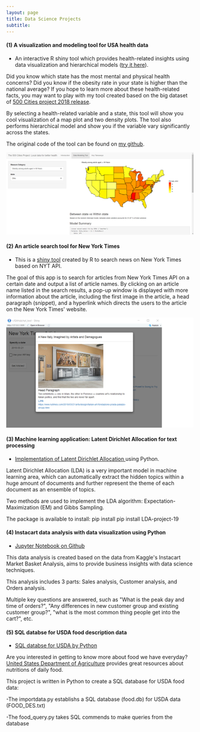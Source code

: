 ```yaml
---
layout: page
title: Data Science Projects
subtitle: 
---
```

#### (1) A visualization and modeling tool for USA health data

- An interactive R shiny tool which provides health-related insights using data visualization and hierarchical models ([try it here](https://mingjiezhao.shinyapps.io/500_cities_app/)). 

Did you know which state has the most mental and physical health concerns? Did you know if the obesity rate in your state is higher than the national average? If you hope to learn more about these health-related facts, you may want to play with my tool created based on the big dataset of [500 Cities project 2018 release](https://catalog.data.gov/dataset/500-cities-local-data-for-better-health-2018-release). 

By selecting a health-related variable and a state, this tool will show you cool visualization of a map plot and two density plots. The tool also performs hierarchical model and show you if the variable vary significantly across the states.

The original code of the tool can be found on [my github](https://github.com/mingjiezhao/500_cities_for_better_health).

![shiny tool](img/health_data_img.png)

#### (2) An article search tool for New York Times

- This is a [shiny tool](https://github.com/mingjiezhao/nyt_api_tool) created by R to search news on New York Times based on NYT API. 

The goal of this app is to search for articles from New York Times API on a certain date and output a list of article names. By clicking on an article name listed in the search results, a pop-up window is displayed with more information about the article, including the first image in the article, a head paragraph (snippet), and a hyperlink which directs the users to the article on the New York Times' website.

![shiny tool](img/pic.png)


#### (3) Machine learning application: Latent Dirichlet Allocation for text processing

- [Implementation of Latent Dirichlet Allocation ](https://github.com/mingjiezhao/Latent-Dirichlet-Allocation) using Python. 

Latent Dirichlet Allocation (LDA) is a very important model in machine learning area, which can automatically extract the hidden topics within a huge amount of documents and further represent the theme of each document as an ensemble of topics.

Two methods are used to implement the LDA algorithm: Expectation-Maximization (EM) and Gibbs Sampling.

The package is available to install: pip install pip install LDA-project-19

#### (4) Instacart data analysis with data visualization using Python

- [Jupyter Notebook on Github](https://github.com/mingjiezhao/Instacart_data_analysis) 

This data analysis is created based on the data from Kaggle's Instacart Market Basket Analysis, aims to provide business insights with data science techniques.

This analysis includes 3 parts: Sales analysis, Customer analysis, and Orders analysis.

Multiple key questions are answered, such as "What is the peak day and time of orders?", "Any differences in new customer group and existing customer group?", "what is the most common thing people get into the cart?", etc.


#### (5) SQL databse for USDA food description data

- [SQL databse for USDA by Python](https://github.com/mingjiezhao/USDA_database) 

Are you interested in getting to know more about food we have everyday? [United States Department of Agriculture](https://www.ars.usda.gov/northeast-area/beltsville-md-bhnrc/beltsville-human-nutrition-research-center/nutrient-data-laboratory/docs/usda-national-nutrient-database-for-standard-reference/) provides great resources about nutritions of daily food.

This project is written in Python to create a SQL database for USDA food data:

-The importdata.py establishs a SQL database (food.db) for USDA data (FOOD_DES.txt)

-The food_query.py takes SQL commends to make queries from the database

